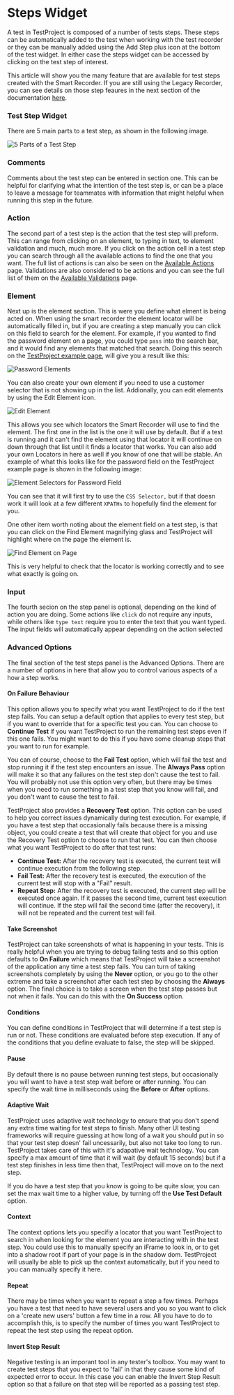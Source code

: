# Steps Widget

A test in TestProject is composed of a number of tests steps. These steps can be automatically added to the test when working with the test recorder or they can be manually added using the Add Step plus icon at the bottom of the test widget. In either case the steps widget can be accessed by clicking on the test step of interest. 

This article will show you the many feature that are available for test steps created with the Smart Recorder. If you are still using the Legacy Recorder, you can see details on those step feaures in the next section of the documentation [here](legacy-steps-widget.md). 

### Test Step Widget

There are 5 main parts to a test step, as shown in the following image.

![5 Parts of a Test Step](../../.gitbook/assets/image%20%28172%29.png)

### Comments

Comments about the test step can be entered in section one. This can be helpful for clarifying what the intention of the test step is, or can be a place to leave a message for teammates with information that might helpful when running this step in the future.

### Action

The second part of a test step is the action that the test step will preform. This can range from clicking on an element, to typing in text, to element validation and much, much more. If you click on the action cell in a test step you can search through all the available actions to find the one that you want. The full list of actions is can also be seen on the [Available Actions](../available-actions.md) page. Validations are also considered to be actions and you can see the full list of them on the [Available Validations](../available-validations.md) page. 

### Element

Next up is the element section. This is were you define what elment is being acted on. When using the smart recorder the element locator will be automatically filled in, but if you are creating a step manually you can click on this field to search for the element. For example, if you wanted to find the password element on a page, you could type `pass` into the search bar, and it would find any elements that matched that search. Doing this search on the [TestProject example page](https://example.testproject.io/web/), will give you a result like this:

![Password Elements](../../.gitbook/assets/image%20%28212%29.png)

You can also create your own element if you need to use a customer selector that is not showing up in the list. Addionally, you can edit elements by using the Edit Element icon.

![Edit Element](../../.gitbook/assets/image%20%28173%29.png)

This allows you see which locators the Smart Recorder will use to find the element. The first one in the list is the one it will use by default. But if a test is running and it can't find the element using that locator it will continue on down through that list until it finds a locator that works. You can also add your own Locators in here as well if you know of one that will be stable. An example of what this looks like for the password field on the TestProject example page is shown in the following image:

![Element Selectors for Password Field](../../.gitbook/assets/image%20%28157%29.png)

You can see that it will first try to use the `CSS Selector,` but if that doesn work it will look at a few different `XPATHs` to hopefully find the element for you. 

One other item worth noting about the element field on a test step, is that you can click on the Find Element magnifying glass and TestProject will highlight where on the page the element is.

![Find Element on Page](../../.gitbook/assets/image%20%28193%29%20%281%29.png)

This is very helpful to check that the locator is working correctly and to see what exactly is going on.

### Input

The fourth secion on the step panel is optional, depending on the kind of action you are doing. Some actions like `click` do not require any inputs, while others like `type text` require you to enter the text that you want typed.  The input fields will automatically appear depending on the action selected

### Advanced Options

The final section of the test steps panel is the Advanced Options. There are a number of options in here that allow you to control various aspects of a how a step works. 

#### On Failure Behaviour

This option allows you to specify what you want TestProject to do if the test step fails. You can setup a default option that applies to every test step, but if you want to override that for a specific test you can. You can choose to **Continue Test** if you want TestProject to run the remaining test steps even if this one fails. You might want to do this if you have some cleanup steps that you want to run for example.

You can of course, choose to the **Fail Test** option, which will fail the test and stop running it if the test step encounters an issue. The **Always Pass** option will make it so that any failures on the test step don't cause the test to fail. You will probably not use this option very often, but there may be times when you need to run something in a test step that you know will fail, and you don't want to cause the test to fail.

TestProject also provides a **Recovery Test** option. This option can be used to help you correct issues dynamically during test execution. For example, if you have a test step that occasionally fails because there is a missing object, you could create a test that will create that object for you and use the Recovery Test option to choose to run that test. You can then choose what you want TestProject to do after that test runs:

* **Continue Test:** After the recovery test is executed, the current test will continue execution from the following step.
* **Fail Test:** After the recovery test is executed, the execution of the current test will stop with a "Fail" result.
* **Repeat Step:** After the recovery test is executed, the current step will be executed once again. If it passes the second time, current test execution will continue. If the step will fail the second time \(after the recovery\), it will not be repeated and the current test will fail.

#### Take Screenshot

TestProject can take screenshots of what is happening in your tests. This is really helpful when you are trying to debug failing tests and so this option defaults to **On Failure** which means that TestProject will take a screenshot of the application any time a test step fails. You can turn of taking screenshots completely by using the **Never** option, or you go to the other extreme and take a screenshot after each test step by choosing the **Always** option. The final choice is to take a screen when the test step passes but not when it fails. You can do this with the **On Success** option.

#### Conditions

You can define conditions in TestProject that will determine if a test step is run or not. These conditions are evaluated before step execution. If any of the conditions that you define evaluate to false, the step will be skipped.

#### Pause

By default there is no pause between running test steps, but occasionally you will want to have a test step wait before or after running. You can specify the wait time in milliseconds using the **Before** or **After** options.

#### Adaptive Wait

TestProject uses adaptive wait technology to ensure that you don't spend any extra time waiting for test steps to finish. Many other UI testing frameworks will require guessing at how long of a wait you should put in so that your test step doesn' fail uncessarily, but also not take too long to run. TestProject takes care of this with it's adapative wait technology. You can specify a max amount of time that it will wait \(by default 15 seconds\) but if a test step finishes in less time then that, TestProject will move on to the next step. 

If you do have a test step that you know is going to be quite slow, you can set the max wait time to a higher value, by turning off the **Use Test Default** option.

#### Context

The context options lets you specifiy a locator that you want TestProject to search in when looking for the element you are interacting with in the test step. You could use this to manually specify an iFrame to look in, or to get into a shadow root if part of your page is in the shadow dom. TestProject will usually be able to pick up the context automatically, but if you need to you can manually specify it here. 

#### Repeat

There may be times when you want to repeat a step a few times. Perhaps you have a test that need to have several users and you so you want to click on a 'create new users' button a few time in a row. All you have to do to accomplish this, is to specify the number of times you want TestProject to repeat the test step using the repeat option. 

#### Invert Step Result

Negative testing is an imporant tool in any tester's toolbox. You may want to create test steps that you expect to 'fail' in that they cause some kind of expected error to occur. In this case you can enable the Invert Step Result option so that a failure on that step will be reported as a passing test step.


